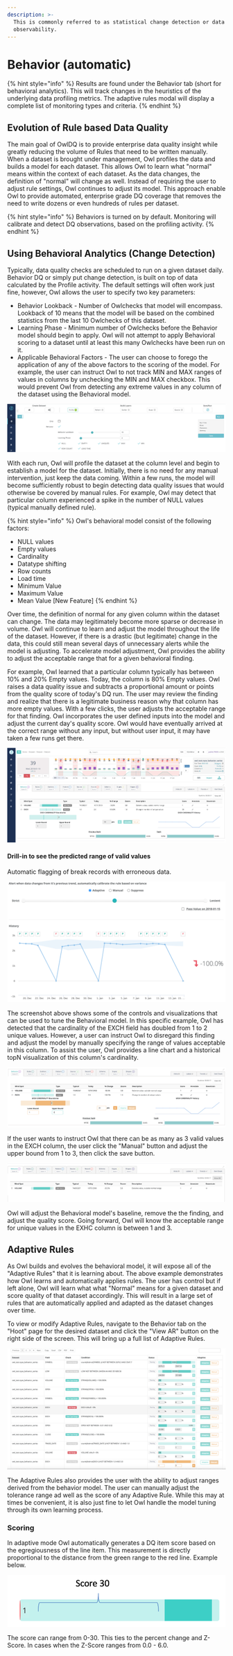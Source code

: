 ```yaml
---
description: >-
  This is commonly referred to as statistical change detection or data
  observability.
---
```


# Behavior (automatic)

{% hint style="info" %}
Results are found under the Behavior tab (short for behavioral analytics).  This will track  changes in the heuristics of the underlying data profiling metrics. The adaptive rules modal will display a complete list of monitoring types and criteria.
{% endhint %}

## Evolution of Rule based Data Quality

The main goal of OwlDQ is to provide enterprise data quality insight while greatly reducing the volume of Rules that need to be written manually. When a dataset is brought under management, Owl profiles the data and builds a model for each dataset. This allows Owl to learn what "normal" means within the context of each dataset. As the data changes, the definition of "normal" will change as well. Instead of requiring the user to adjust rule settings, Owl continues to adjust its model. This approach enable Owl to provide automated, enterprise grade DQ coverage that removes the need to write dozens or even hundreds of rules per dataset.

{% hint style="info" %}
Behaviors is turned on by default.  Monitoring will calibrate and detect DQ observations, based on the profiling activity. 
{% endhint %}

## Using Behavioral Analytics (Change Detection)

Typically, data quality checks are scheduled to run on a given dataset daily. Behavior DQ or simply put change detection, is built on top of data calculated by the Profile activity. The default settings will often work just fine, however, Owl allows the user to specify two key parameters:

* Behavior Lookback - Number of Owlchecks that model will encompass. Lookback of 10 means that the model will be based on the combined statistics from the last 10 Owlchecks of this dataset. 
* Learning Phase - Minimum number of Owlchecks before the Behavior model should begin to apply. Owl will not attempt to apply Behavioral scoring to a dataset until at least this many Owlchecks have been run on it.
* Applicable Behavioral  Factors - The user can choose to forego the application of any of the above factors to the scoring of the model. For example, the user can instruct Owl to not track MIN and MAX ranges of values in columns by unchecking the MIN and MAX checkbox. This would prevent Owl from detecting any extreme values in any column of the dataset using the Behavioral model.

![](../.gitbook/assets/screen-shot-2020-07-08-at-12.28.39-pm.png)

With each run, Owl will profile the dataset at the column level and begin to establish a model for the dataset. Initially, there is no need for any manual intervention, just keep the data coming. Within a few runs, the model will become sufficiently robust to begin detecting data quality issues that would otherwise be covered by manual rules. For example, Owl may detect that particular column experienced a spike in the number of NULL values (typical manually defined rule). 

{% hint style="info" %}
 Owl's behavioral model consist of the following factors:

* NULL values
* Empty values
* Cardinality
* Datatype shifting
* Row counts
* Load time
* Minimum Value
* Maximum Value
* Mean Value \[New Feature]
{% endhint %}

Over time, the definition of normal for any given column within the dataset can change. The data may legitimately become more sparse or decrease in volume. Owl will continue to learn and adjust the model throughout the life of the dataset. However, if there is a drastic (but legitimate) change in the data, this could still mean several days of unnecessary alerts while the model is adjusting. To accelerate model adjustment, Owl provides the ability to adjust the acceptable range that for a given behavioral finding. 

For example, Owl learned that a particular column typically has between 10% and 20% Empty values. Today, the column is 80% Empty values. Owl raises a data quality issue and subtracts a proportional amount or points from the quality score of today's DQ run. The user may review the finding and realize that there is a legitimate business reason why that column has more empty values. With a few clicks, the user adjusts the acceptable range for that finding. Owl incorporates the user defined inputs into the model and adjust the current day's quality score. Owl would have eventually arrived at the correct range without any input, but without user input, it may have taken a few runs get there.

![](../.gitbook/assets/screen-shot-2020-05-07-at-8.02.53-pm.png)

#### Drill-in to see the predicted range of valid values

Automatic flagging of break records with erroneous data.

![](<../.gitbook/assets/screen-shot-2021-04-27-at-8.07.58-am (1).png>)

The screenshot above shows some of the controls and visualizations that can be used to tune the Behavioral model. In this specific example, Owl has detected that the cardinality of the EXCH field has doubled from 1 to 2 unique values. However, a user can instruct Owl to disregard this finding and adjust the model by manually specifying the range of values acceptable in this column.  To assist the user, Owl provides a line chart and a historical topN visualization of this column's cardinality.

![](../.gitbook/assets/screen-shot-2020-05-07-at-8.17.14-pm.png)

If the user wants to instruct Owl that there can be as many as 3 valid values in the EXCH column, the user click the "Manual" button and adjust the upper bound from 1 to 3, then click the save button. 

![](../.gitbook/assets/screen-shot-2020-05-07-at-8.17.43-pm.png)

Owl will adjust the Behavioral model's baseline, remove the the finding, and adjust the quality score. Going forward, Owl will know the acceptable range for unique values in the EXHC column is between 1 and 3. 

## Adaptive Rules

As Owl builds and evolves the behavioral model, it will expose all of the "Adaptive Rules" that it is learning about. The above example demonstrates how Owl learns and automatically applies rules. The user has control but if left alone, Owl will learn what what "Normal" means for a given dataset and score quality of that dataset accordingly. This will result in a large set of rules that are automatically applied and adapted as the dataset changes over time.

To view or modify Adaptive Rules, navigate to the Behavior tab on the "Hoot" page for the desired dataset and click the "View AR" button on the right side of the screen. This will bring up a full list of Adaptive Rules. 

![](../.gitbook/assets/screen-shot-2020-05-07-at-8.37.37-pm.png)

The Adaptive Rules also provides the user with the ability to adjust ranges derived from the behavior model. The user can manually adjust the tolerance range ad well as the score of any Adaptive Rule. While this may at times be convenient, it is also just fine to let Owl handle the model tuning through its own learning process.

### Scoring

In adaptive mode Owl automatically generates a DQ item score based on the egregiousness of the line item.  This measurement is directly proportional to the distance from the green range to the red line.  Example below.

![](../.gitbook/assets/owl-behavior-score.png)

The score can range from 0-30.  This ties to the percent change and Z-Score.  In cases when the Z-Score ranges from 0.0 - 6.0.
